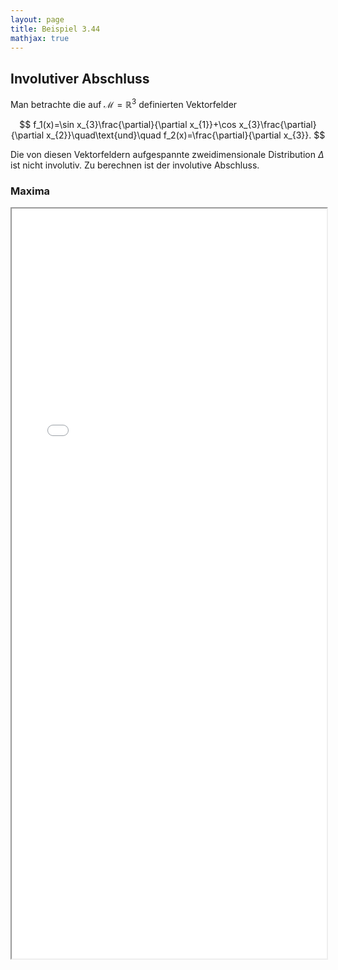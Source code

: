 ```yaml
---
layout: page
title: Beispiel 3.44
mathjax: true
---
```


## Involutiver Abschluss

Man betrachte die auf $\mathcal{M}=\mathbb{R}^{3}$
definierten Vektorfelder 

$$
f_1(x)=\sin x_{3}\frac{\partial}{\partial x_{1}}+\cos x_{3}\frac{\partial}{\partial x_{2}}\quad\text{und}\quad 
f_2(x)=\frac{\partial}{\partial x_{3}}.
$$

Die von diesen Vektorfeldern aufgespannte zweidimensionale Distribution $\Delta$ ist nicht involutiv. Zu berechnen ist der involutive Abschluss.

### Maxima

<iframe src="Involutiv_Abschluss.html" width="100%" height="1200"></iframe>

